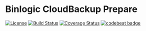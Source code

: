 # Binlogic CloudBackup Prepare
[![License](https://img.shields.io/badge/license-Apache%202.0-blue.svg)](https://github.com/cweill/gotests/blob/master/LICENSE) [![Build Status](https://travis-ci.org/binlogicinc/cloudbackup-prepare.svg?branch=master)](https://travis-ci.org/binlogicinc/cloudbackup-prepare) [![Coverage Status](https://coveralls.io/repos/github/binlogicinc/cloudbackup-prepare/badge.svg?branch=master)](https://coveralls.io/github/binlogicinc/cloudbackup-prepare?branch=master) [![codebeat badge](https://codebeat.co/badges/45b30f6f-a2f9-4eee-bd54-47eb12b586cc)](https://codebeat.co/projects/github-com-binlogicinc-cloudbackup-prepare-master)
